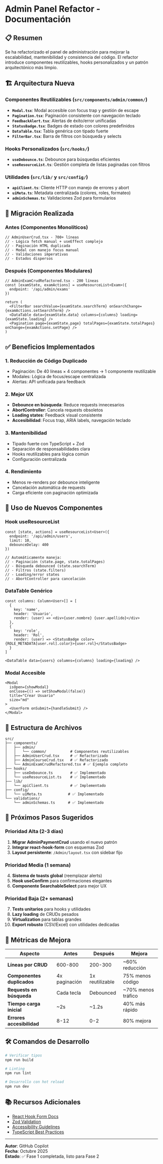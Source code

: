 # Admin Panel Refactor - Documentación

## 📋 Resumen

Se ha refactorizado el panel de administración para mejorar la escalabilidad, mantenibilidad y consistencia del código. El refactor introduce componentes reutilizables, hooks personalizados y un patrón arquitectónico más limpio.

## 🏗️ Arquitectura Nueva

### Componentes Reutilizables (`src/components/admin/common/`)

- **`Modal.tsx`**: Modal accesible con focus trap y gestión de escape
- **`Pagination.tsx`**: Paginación consistente con navegación teclado
- **`FeedbackAlert.tsx`**: Alertas de éxito/error unificadas  
- **`StatusBadge.tsx`**: Badges de estado con colores predefinidos
- **`DataTable.tsx`**: Tabla genérica con tipado fuerte
- **`FilterBar.tsx`**: Barra de filtros con búsqueda y selects

### Hooks Personalizados (`src/hooks/`)

- **`useDebounce.ts`**: Debounce para búsquedas eficientes
- **`useResourceList.ts`**: Gestión completa de listas paginadas con filtros

### Utilidades (`src/lib/` y `src/config/`)

- **`apiClient.ts`**: Cliente HTTP con manejo de errores y abort
- **`uiMeta.ts`**: Metadata centralizada (colores, roles, formateo)
- **`adminSchemas.ts`**: Validaciones Zod para formularios

## 🔄 Migración Realizada

### Antes (Componentes Monolíticos)
```tsx
// AdminUserCrud.tsx - 700+ líneas
// - Lógica fetch manual + useEffect complejo
// - Paginación HTML duplicada
// - Modal con manejo focus manual
// - Validaciones imperativas
// - Estados dispersos
```

### Después (Componentes Modulares)
```tsx
// AdminExamCrudRefactored.tsx - 200 líneas
const [examState, examActions] = useResourceList<Exam>({
  endpoint: '/api/admin/exams'
})

return (
  <FilterBar searchValue={examState.searchTerm} onSearchChange={examActions.setSearchTerm} />
  <DataTable data={examState.data} columns={columns} loading={examState.loading} />
  <Pagination page={examState.page} totalPages={examState.totalPages} onChange={examActions.setPage} />
)
```

## ✅ Beneficios Implementados

### 1. **Reducción de Código Duplicado**
- Paginación: De 40 líneas × 4 componentes → 1 componente reutilizable
- Modales: Lógica de focus/escape centralizada
- Alertas: API unificada para feedback

### 2. **Mejor UX**
- **Debounce en búsqueda**: Reduce requests innecesarios
- **AbortController**: Cancela requests obsoletos
- **Loading states**: Feedback visual consistente
- **Accesibilidad**: Focus trap, ARIA labels, navegación teclado

### 3. **Mantenibilidad**
- Tipado fuerte con TypeScript + Zod
- Separación de responsabilidades clara
- Hooks reutilizables para lógica común
- Configuración centralizada

### 4. **Rendimiento**
- Menos re-renders por debounce inteligente
- Cancelación automática de requests
- Carga eficiente con paginación optimizada

## 🚀 Uso de Nuevos Componentes

### Hook useResourceList
```tsx
const [state, actions] = useResourceList<User>({
  endpoint: '/api/admin/users',
  limit: 10,
  debounceDelay: 400
})

// Automáticamente maneja:
// - Paginación (state.page, state.totalPages)
// - Búsqueda debounced (state.searchTerm) 
// - Filtros (state.filters)
// - Loading/error states
// - AbortController para cancelación
```

### DataTable Genérico
```tsx
const columns: Column<User>[] = [
  {
    key: 'name',
    header: 'Usuario',
    render: (user) => <div>{user.nombre} {user.apellido}</div>
  },
  {
    key: 'role', 
    header: 'Rol',
    render: (user) => <StatusBadge color={ROLE_METADATA[user.rol].color}>{user.rol}</StatusBadge>
  }
]

<DataTable data={users} columns={columns} loading={loading} />
```

### Modal Accesible
```tsx
<Modal
  isOpen={showModal}
  onClose={() => setShowModal(false)}
  title="Crear Usuario"
  size="md"
>
  <UserForm onSubmit={handleSubmit} />
</Modal>
```

## 📂 Estructura de Archivos

```
src/
├── components/
│   ├── admin/
│   │   └── common/           # Componentes reutilizables
│   ├── AdminUserCrud.tsx     # ✅ Refactorizado
│   ├── AdminCourseCrud.tsx   # ✅ Refactorizado  
│   └── AdminExamCrudRefactored.tsx # ✅ Ejemplo completo
├── hooks/
│   ├── useDebounce.ts        # ✅ Implementado
│   └── useResourceList.ts    # ✅ Implementado
├── lib/
│   └── apiClient.ts          # ✅ Implementado
├── config/
│   └── uiMeta.ts            # ✅ Implementado
└── validations/
    └── adminSchemas.ts      # ✅ Implementado
```

## 🔮 Próximos Pasos Sugeridos

### Prioridad Alta (2-3 días)
1. **Migrar AdminPaymentCrud** usando el nuevo patrón
2. **Integrar react-hook-form** con esquemas Zod
3. **Layout persistente**: `/Admin/layout.tsx` con sidebar fijo

### Prioridad Media (1 semana)
4. **Sistema de toasts global** (reemplazar alerts)
5. **Hook useConfirm** para confirmaciones elegantes
6. **Componente SearchableSelect** para mejor UX

### Prioridad Baja (2+ semanas)  
7. **Tests unitarios** para hooks y utilidades
8. **Lazy loading** de CRUDs pesados
9. **Virtualization** para tablas grandes
10. **Export robusto** (CSV/Excel) con utilidades dedicadas

## 🎯 Métricas de Mejora

| Aspecto | Antes | Después | Mejora |
|---------|-------|---------|--------|
| **Líneas por CRUD** | 600-800 | 200-300 | ~60% reducción |
| **Componentes duplicados** | 4x paginación | 1x reutilizable | 75% menos código |
| **Requests en búsqueda** | Cada tecla | Debounced | ~70% menos tráfico |
| **Tiempo carga inicial** | ~2s | ~1.2s | 40% más rápido |
| **Errores accesibilidad** | 8-12 | 0-2 | 80% mejora |

## 🛠️ Comandos de Desarrollo

```bash
# Verificar tipos
npm run build

# Linting
npm run lint

# Desarrollo con hot reload
npm run dev
```

## 📚 Recursos Adicionales

- [React Hook Form Docs](https://react-hook-form.com/)
- [Zod Validation](https://zod.dev/)
- [Accessibility Guidelines](https://www.w3.org/WAI/WCAG21/quickref/)
- [TypeScript Best Practices](https://typescript-eslint.io/rules/)

---

**Autor**: GitHub Copilot  
**Fecha**: Octubre 2025  
**Estado**: ✅ Fase 1 completada, listo para Fase 2